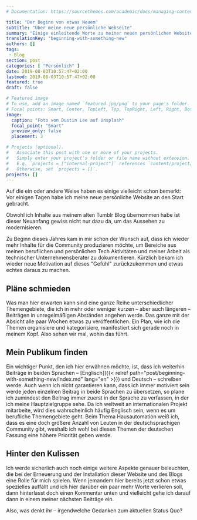 ```yaml
---
# Documentation: https://sourcethemes.com/academic/docs/managing-content/

title: "Der Beginn von etwas Neuem"
subtitle: "Über meine neue persönliche Webseite"
summary: "Einige einleitende Worte zu meiner neuen persönlichen Website."
translationKey: "beginning-with-something-new"
authors: []
tags:
 - Blog
section: post
categories: [ "Persönlich" ]
date: 2019-08-03T10:57:47+02:00
lastmod: 2019-08-03T10:57:47+02:00
featured: true
draft: false

# Featured image
# To use, add an image named `featured.jpg/png` to your page's folder.
# Focal points: Smart, Center, TopLeft, Top, TopRight, Left, Right, BottomLeft, Bottom, BottomRight.
image:
  caption: "Foto von Dustin Lee auf Unsplash"
  focal_point: "Smart"
  preview_only: false
  placement: 3

# Projects (optional).
#   Associate this post with one or more of your projects.
#   Simply enter your project's folder or file name without extension.
#   E.g. `projects = ["internal-project"]` references `content/project/deep-learning/index.md`.
#   Otherwise, set `projects = []`.
projects: []
---
```


Auf die ein oder andere Weise haben es einige vielleicht schon bemerkt: Vor einigen Tagen habe ich meine neue persönliche Website an den Start gebracht.

Obwohl ich Inhalte aus meinem alten Tumblr Blog übernommen habe ist dieser Neuanfang gewiss nicht nur dazu da, um das Aussehen zu modernisieren.

Zu Beginn dieses Jahres kam in mir schon der Wunsch auf, dass ich wieder mehr Inhalte für die Community produzieren möchte, um Bereiche aus meinen beruflichen und persönlichen Tech Aktivitäten und meiner Arbeit als technischer Unternehmensberater zu dokumentieren. Kürzlich bekam ich wieder neue Motivation auf dieses "Gefühl" zurückzukommen und etwas echtes daraus zu machen.


## Pläne schmieden

Was man hier erwarten kann sind eine ganze Reihe unterschiedlicher Themengebiete, die ich in mehr oder weniger kurzen – aber auch längeren – Beiträgen in unregelmäßigen Abständen angehen werde. Das ganze mit der Absicht alle paar Wochen etwas zu veröffentlichen. Ein Plan, wie ich die Themen organisiere und kategorisiere, manifestiert sich gerade noch in meinem Kopf. Also sehen wir mal, wohin das führt.
  

## Mein Publikum finden

Ein wichtiger Punkt, den ich hier erwähnen möchte, ist, dass ich weiterhin Beiträge in beiden Sprachen – [Englisch]({{< relref path="post/beginning-with-something-new/index.md" lang="en" >}}) und Deutsch – schreiben werde. Auch wenn ich nicht garantieren kann, dass ich immer motiviert sein werde jeden einzelnen Beitrag in beide Sprachen zu übersetzen, so plane ich zumindest den Beitrag immer zuerst in der Sprache zu verfassen, in der ich meine Hauptzielgruppe sehe. Da ich weltweit an internationalen Projekt mitarbeite, wird dies wahrscheinlich häufig Englisch sein, wenn es um berufliche Themengebiete geht. Beim Thema Hausautomation weiß ich, dass es eine doch größere Anzahl von Leuten in der deutschsprachigen Community gibt, weshalb ich wohl bei diesen Themen der deutschen Fassung eine höhere Priorität geben werde.


## Hinter den Kulissen

Ich werde sicherlich auch noch einige weitere Aspekte genauer beleuchten, die bei der Erneuerung und der Installation dieser Website und des Blogs eine Rolle für mich spielen. Wenn jemandem hier bereits jetzt schon etwas spezielles auffällt und ich hier darüber ein paar mehr Worte verlieren soll, dann hinterlasst doch einen Kommentar unten und vielleicht gehe ich darauf dann in einem meiner nächsten  Beiträge ein.

Also, was denkt ihr – irgendwelche Gedanken zum aktuellen Status Quo?
